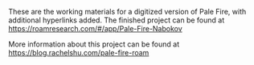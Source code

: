 These are the working materials for a digitized version of Pale Fire, with additional hyperlinks added. The finished project can be found at https://roamresearch.com/#/app/Pale-Fire-Nabokov

More information about this project can be found at https://blog.rachelshu.com/pale-fire-roam
